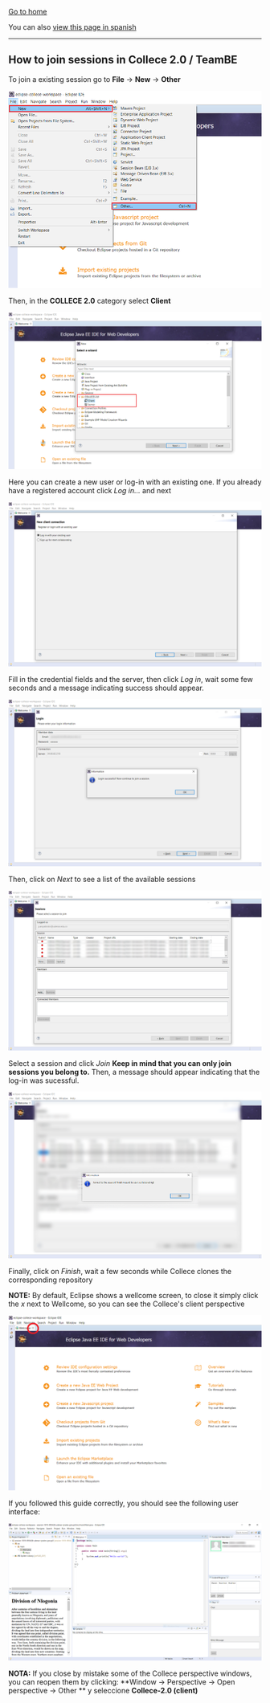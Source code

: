 [Go to home](/README.md)

You can also [view this page in spanish](/JOIN_SESSIONS_ES.md)

---

## How to join sessions in Collece 2.0 / TeamBE

To join a existing session go to **File** &rarr; **New** &rarr; **Other**

![](assets/img/file-new-other.png)

Then, in the **COLLECE 2.0** category select **Client**

![](assets/img/collece-wizard-category.png)

Here you can create a new user or log-in with an existing one. If you already have a registered account click *Log in...* and next

![](assets/img/login-or-signup.png)

Fill in the credential fields and the server, then click *Log in*, wait some few seconds and a message indicating success should appear.

![](assets/img/login-successful.png)

Then, click on *Next* to see a list of the available sessions

![](assets/img/session-list.png)

Select a session and click *Join* **Keep in mind that you can only join sessions you belong to.** 
Then, a message should appear indicating that the log-in was sucessful.

![](assets/img/joined-to-session.png)

Finally, click on *Finish*, wait a few seconds while Collece clones the corresponding repository

**NOTE:** By default, Eclipse shows a wellcome screen, to close it simply click the *x* next to Wellcome, so you can see the Collece's client perspective

![](assets/img/eclipse-wellcome-screen.png)

If you followed this guide correctly, you should see the following user interface:

![](assets/img/collece-client-perspective.png)

**NOTA:** If you close by mistake some of the Collece perspective windows, you can reopen them by clicking:  **Window &rarr; Perspective &rarr; Open perspective &rarr; Other ** y seleccione **Collece-2.0 (client)**
